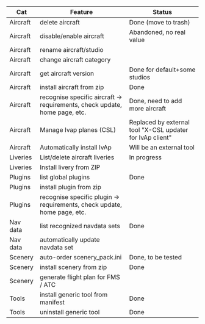 
| Cat      | Feature                                                                    | Status                                                    |
|----------|----------------------------------------------------------------------------|-----------------------------------------------------------|
| Aircraft | delete aircraft                                                            | Done (move to trash)                                      |
| Aircraft | disable/enable aircraft                                                    | Abandoned, no real value                                  |
| Aircraft | rename aircraft/studio                                                     |                                                           |
| Aircraft | change aircraft category                                                   |                                                           |
| Aircraft | get aircraft version                                                       | Done for default+some studios                             |
| Aircraft | install aircraft from zip                                                  | Done                                                      |
| Aircraft | recognise specific aircraft -> requirements, check update, home page, etc. | Done, need to add more aircraft                           |
| Aircraft | Manage Ivap planes (CSL)                                                   | Replaced by external tool "X-CSL updater for IvAp client" |
| Aircraft | Automatically install IvAp                                                 | Will be an external tool                                  |
| Liveries | List/delete aircraft liveries                                              | In progress                                               |
| Liveries | Install livery from ZIP                                                    |                                                           |
| Plugins  | list global plugins                                                        | Done                                                      |
| Plugins  | install plugin from zip                                                    |                                                           |
| Plugins  | recognise specific plugin -> requirements, check update, home page, etc.   |                                                           |
| Nav data | list recognized navdata sets                                               | Done                                                      |
| Nav data | automatically update navdata set                                           |                                                           |
| Scenery  | auto-order scenery_pack.ini                                                | Done, to be tested                                        |
| Scenery  | install scenery from zip                                                   | Done                                                      |
| Scenery  | generate flight plan for FMS / ATC                                         |                                                           |
| Tools    | install generic tool from manifest                                         | Done                                                      |
| Tools    | uninstall generic tool                                                     | Done                                                      |
